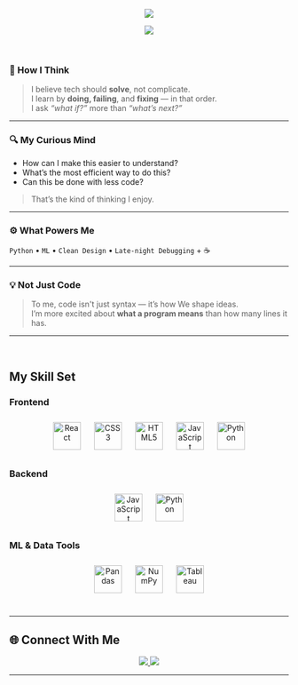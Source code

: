 
<p align="center">
  <img src="https://readme-typing-svg.demolab.com?font=Monoton&size=130&duration=3000&pause=100000&color=FFFFFF&center=true&vCenter=true&multiline=false&width=900&height=200&lines=Ambika" />
</p>

<p align="center">
  <img src="https://readme-typing-svg.demolab.com?font=JetBrains+Mono&size=25&duration=4000&pause=100000&color=00FFD1&center=true&vCenter=true&width=1000&height=70&lines=Exploring+machine+learning+with+curiosity+and+clean+code" />
</p>
<br/>

### 🧭 How I Think
> I believe tech should **solve**, not complicate.  
> I learn by **doing, failing**, and **fixing** — in that order.  
> I ask *“what if?”* more than *“what’s next?”*  

---

### 🔍 My Curious Mind

- How can I make this easier to understand?  
- What’s the most efficient way to do this?  
- Can this be done with less code?

> That’s the kind of thinking I enjoy.

---

### ⚙️ What Powers Me

`Python` • `ML` • `Clean Design` • `Late-night Debugging` + ☕  

---

### 💡 Not Just Code
> To me, code isn't just syntax — it’s how We shape ideas.  
> I’m more excited about **what a program means** than how many lines it has.

---

<br/>

## My Skill Set  

### Frontend  
<div align="center">  
<a href="https://reactjs.org/" target="_blank"><img style="margin: 10px" src="https://profilinator.rishav.dev/skills-assets/react-original-wordmark.svg" alt="React" height="50" /></a>  
<a href="https://www.w3schools.com/css/" target="_blank"><img style="margin: 10px" src="https://profilinator.rishav.dev/skills-assets/css3-original-wordmark.svg" alt="CSS3" height="50" /></a>  
<a href="https://en.wikipedia.org/wiki/HTML5" target="_blank"><img style="margin: 10px" src="https://profilinator.rishav.dev/skills-assets/html5-original-wordmark.svg" alt="HTML5" height="50" /></a>  
<a href="https://www.javascript.com/" target="_blank"><img style="margin: 10px" src="https://profilinator.rishav.dev/skills-assets/javascript-original.svg" alt="JavaScript" height="50" /></a>  
<a href="https://www.python.org/" target="_blank"><img style="margin: 10px" src="https://profilinator.rishav.dev/skills-assets/python-original.svg" alt="Python" height="50" /></a>  
</div>

</td>
<td valign="top" width="33%">

### Backend  
<div align="center">  
<a href="https://www.javascript.com/" target="_blank"><img style="margin: 10px" src="https://profilinator.rishav.dev/skills-assets/javascript-original.svg" alt="JavaScript" height="50" /></a>  
<a href="https://www.python.org/" target="_blank"><img style="margin: 10px" src="https://profilinator.rishav.dev/skills-assets/python-original.svg" alt="Python" height="50" /></a>  
</div>

</td>
<td valign="top" width="33%">

### ML & Data Tools  
<div align="center">  
<a href="https://pandas.pydata.org/" target="_blank"><img style="margin: 10px" src="https://cdn.jsdelivr.net/gh/devicons/devicon/icons/pandas/pandas-original.svg" alt="Pandas" height="50"/></a>  
<a href="https://numpy.org/" target="_blank"><img style="margin: 10px" src="https://cdn.jsdelivr.net/gh/devicons/devicon/icons/numpy/numpy-original.svg" alt="NumPy" height="50"/></a>  
<a href="https://www.tableau.com/" target="_blank"><img style="margin: 10px" src="https://img.icons8.com/color/48/tableau-software.png" alt="Tableau" height="50"/></a>  
</div>
 
<br/>  
    
---

## 🌐 Connect With Me  

<div align="center">
  <a href="https://github.com/Ambika1704" target="_blank">
    <img src="https://img.shields.io/badge/github-%2324292e.svg?&style=for-the-badge&logo=github&logoColor=white" />
  </a>
  <a href="https://linkedin.com/in/ambika-b-sajjan/" target="_blank">
    <img src="https://img.shields.io/badge/linkedin-%231E77B5.svg?&style=for-the-badge&logo=linkedin&logoColor=white" />
  </a>
</div>


---

<br/>
